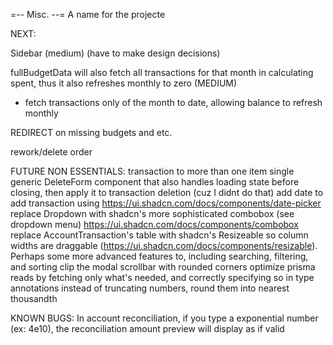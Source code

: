 =-- Misc. --=
A name for the projecte

NEXT: 

Sidebar (medium) (have to make design decisions)

fullBudgetData will also fetch all transactions for that month in calculating spent, thus it also refreshes monthly to zero (MEDIUM)
- fetch transactions only of the month to date, allowing balance to refresh monthly

REDIRECT on missing budgets and etc.

rework/delete order

FUTURE NON ESSENTIALS:
transaction to more than one item
single generic DeleteForm component that also handles loading state before closing, then apply it to transaction deletion (cuz I didnt do that)
add date to add transaction using https://ui.shadcn.com/docs/components/date-picker
replace Dropdown with shadcn's more sophisticated combobox (see dropdown menu) https://ui.shadcn.com/docs/components/combobox
replace AccountTransaction's table with shadcn's Resizeable so column widths are draggable (https://ui.shadcn.com/docs/components/resizable). Perhaps some more advanced features to, including searching, filtering, and sorting
clip the modal scrollbar with rounded corners
optimize prisma reads by fetching only what's needed, and correctly specifying so in type annotations
instead of truncating numbers, round them into nearest thousandth

KNOWN BUGS:
In account reconciliation, if you type a exponential number (ex: 4e10), the reconciliation amount preview will display as if valid